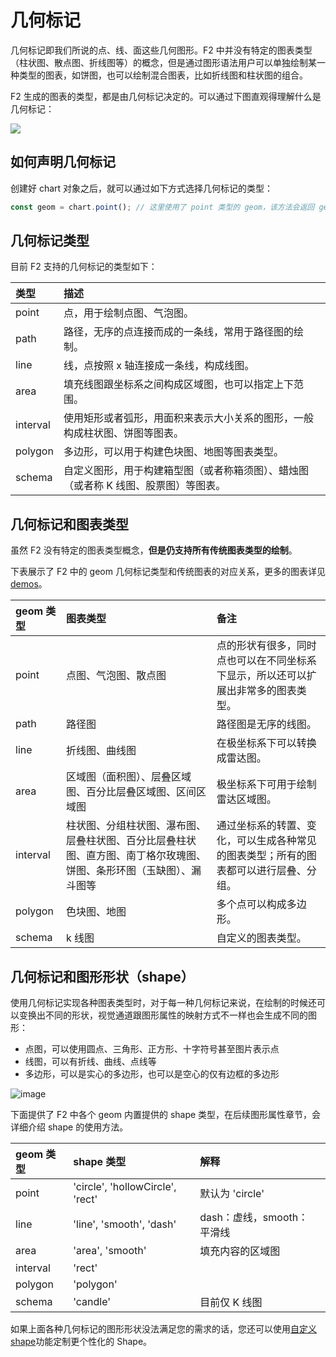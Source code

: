 <!--
index: 6
title: 几何标记
resource:
  jsFiles:
    - ${url.f2}
-->

# 几何标记

几何标记即我们所说的点、线、面这些几何图形。F2 中并没有特定的图表类型（柱状图、散点图、折线图等）的概念，但是通过图形语法用户可以单独绘制某一种类型的图表，如饼图，也可以绘制混合图表，比如折线图和柱状图的组合。

F2 生成的图表的类型，都是由几何标记决定的。可以通过下图直观得理解什么是几何标记：

![](https://gw.alipayobjects.com/zos/rmsportal/ffXoDNzwnXNHoaxtjbfY.png)

## 如何声明几何标记

创建好 chart 对象之后，就可以通过如下方式选择几何标记的类型：

```javascript
const geom = chart.point(); // 这里使用了 point 类型的 geom，该方法会返回 geom 对象
```

## 几何标记类型

目前 F2 支持的几何标记的类型如下：

| 类型 | 描述 |
| :--- | :--- |
| point | 点，用于绘制点图、气泡图。 |
| path | 路径，无序的点连接而成的一条线，常用于路径图的绘制。 |
| line | 线，点按照 x 轴连接成一条线，构成线图。 |
| area | 填充线图跟坐标系之间构成区域图，也可以指定上下范围。 |
| interval | 使用矩形或者弧形，用面积来表示大小关系的图形，一般构成柱状图、饼图等图表。 |
| polygon | 多边形，可以用于构建色块图、地图等图表类型。 |
| schema | 自定义图形，用于构建箱型图（或者称箱须图）、蜡烛图（或者称 K 线图、股票图）等图表。 |

## 几何标记和图表类型

虽然 F2 没有特定的图表类型概念，**但是仍支持所有传统图表类型的绘制**。

下表展示了 F2 中的 geom 几何标记类型和传统图表的对应关系，更多的图表详见[demos](https://antv.alipay.com/zh-cn/f2/3.x/demo/index.html)。

| geom 类型 | 图表类型 | 备注 |
| :--- | :--- | :--- |
| point | 点图、气泡图、散点图 | 点的形状有很多，同时点也可以在不同坐标系下显示，所以还可以扩展出非常多的图表类型。 |
| path | 路径图 | 路径图是无序的线图。 |
| line | 折线图、曲线图 | 在极坐标系下可以转换成雷达图。 |
| area | 区域图（面积图）、层叠区域图、百分比层叠区域图、区间区域图 | 极坐标系下可用于绘制雷达区域图。 |
| interval | 柱状图、分组柱状图、瀑布图、层叠柱状图、百分比层叠柱状图、直方图、南丁格尔玫瑰图、饼图、条形环图（玉缺图）、漏斗图等 | 通过坐标系的转置、变化，可以生成各种常见的图表类型；所有的图表都可以进行层叠、分组。 |
| polygon | 色块图、地图 | 多个点可以构成多边形。 |
| schema | k 线图 | 自定义的图表类型。 |

## 几何标记和图形形状（shape）

使用几何标记实现各种图表类型时，对于每一种几何标记来说，在绘制的时候还可以变换出不同的形状，视觉通道跟图形属性的映射方式不一样也会生成不同的图形：

* 点图，可以使用圆点、三角形、正方形、十字符号甚至图片表示点
* 线图，可以有折线、曲线、点线等
* 多边形，可以是实心的多边形，也可以是空心的仅有边框的多边形

![image](https://zos.alipayobjects.com/rmsportal/WvfnQeKUnHGVSRg.png)

下面提供了 F2 中各个 geom 内置提供的 shape 类型，在后续图形属性章节，会详细介绍 shape 的使用方法。

| geom 类型 | shape 类型 | 解释 |
| :--- | :--- | :--- |
| point | 'circle', 'hollowCircle', 'rect' | 默认为 'circle' |
| line | 'line', 'smooth', 'dash' | dash：虚线，smooth： 平滑线 |
| area | 'area', 'smooth' | 填充内容的区域图 |
| interval | 'rect' |  |
| polygon | 'polygon' |  |
| schema | 'candle' | 目前仅 K 线图 |

如果上面各种几何标记的图形形状没法满足您的需求的话，您还可以使用[自定义 shape](../api/shape.md)功能定制更个性化的 Shape。

